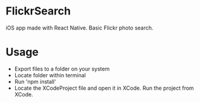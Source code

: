 # FlickrSearch
iOS app made with React Native. Basic Flickr photo search.

# Usage
- Export files to a folder on your system
- Locate folder within terminal
- Run 'npm install' 
- Locate the XCodeProject file and open it in XCode. Run the project from XCode.
